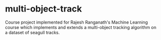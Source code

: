 # multi-object-track
Course project implemented for Rajesh Ranganath's Machine Learning course which implements and extends a multi-object tracking algorithm on a dataset of seagull tracks.
